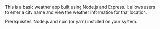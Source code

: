 This is a basic weather app built using Node.js and Express. It allows users to enter a city name and view the weather information for that location.

Prerequisites:
Node.js and npm (or yarn) installed on your system.